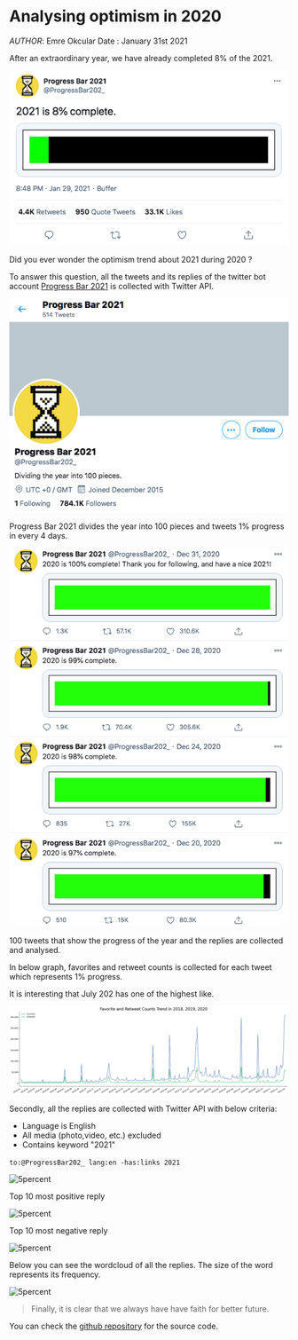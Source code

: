 # Analysing optimism in 2020

*AUTHOR*: Emre Okcular
Date : January 31st 2021

After an extraordinary year, we have already completed 8% of the 2021.

![5percent](/resources/5percent_progress_bar.png)

Did you ever wonder the optimism trend about 2021 during 2020 ?

To answer this question, all the tweets and its replies of the twitter bot account [Progress Bar 2021](https://twitter.com/ProgressBar202_) is collected with Twitter API.

![5percent](/resources/profile.png)

Progress Bar 2021 divides the year into 100 pieces and tweets 1% progress in every 4 days.

![5percent](/resources/timeline.png)

100 tweets that show the progress of the year and the replies are collected and analysed.

In below graph, favorites and retweet counts is collected for each tweet which represents 1% progress.

It is interesting that July 202 has one of the highest like.

![5percent](/resources/trend.png)

Secondly, all the replies are collected with Twitter API with below criteria:
* Language is English
* All media (photo,video, etc.) excluded
* Contains keyword "2021"

```to:@ProgressBar202_ lang:en -has:links 2021```

![5percent](/resources/sentiment.png)

Top 10 most positive reply

![5percent](/resources/positives.png)

Top 10 most negative reply

![5percent](/resources/negatives.png)

Below you can see the wordcloud of all the replies. The size of the word represents its frequency.

![5percent](/resources/wordcloud.png)

> Finally, it is clear that we always have have faith for better future. 

You can check the [github repository](https://github.com/emreokcular/optimism-in-2020) for the source code.